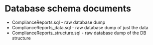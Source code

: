# Database schema documents

* ComplianceReports.sql - raw database dump
* ComplianceReports_data.sql - raw database dump of just the data
* ComplianceReports_structure.sql - raw database dump of the DB structure
